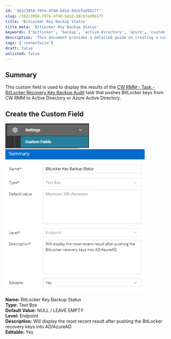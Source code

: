 ```yaml
---
id: '362c3958-f97e-4f40-bd1d-89cbfed9b17f'
slug: /362c3958-f97e-4f40-bd1d-89cbfed9b17f
title: 'BitLocker Key Backup Status'
title_meta: 'BitLocker Key Backup Status'
keywords: ['bitlocker', 'backup', 'active-directory', 'azure', 'custom', 'field']
description: 'This document provides a detailed guide on creating a custom field for displaying the results of the BitLocker Recovery Key Backup Audit task in ConnectWise RMM. It includes step-by-step instructions and visual aids for setting up the custom field to track the status of BitLocker key backups in Active Directory or Azure Active Directory.'
tags: ['connectwise']
draft: false
unlisted: false
---
```


## Summary

This custom field is used to display the results of the [CW RMM - Task - BitLocker Recovery Key Backup Audit](/docs/b469ea90-0c1b-421b-89e2-be5c91501035) task that pushes BitLocker keys from CW RMM to Active Directory or Azure Active Directory.

## Create the Custom Field

![Image 1](../../../static/img/docs/362c3958-f97e-4f40-bd1d-89cbfed9b17f/image_1.webp)  
![Image 2](../../../static/img/docs/362c3958-f97e-4f40-bd1d-89cbfed9b17f/image_2.webp)  

**Name:** BitLocker Key Backup Status  
**Type:** Text Box  
**Default Value:** NULL / LEAVE EMPTY  
**Level:** Endpoint  
**Description:** Will display the most recent result after pushing the BitLocker recovery keys into AD/AzureAD.  
**Editable:** Yes  